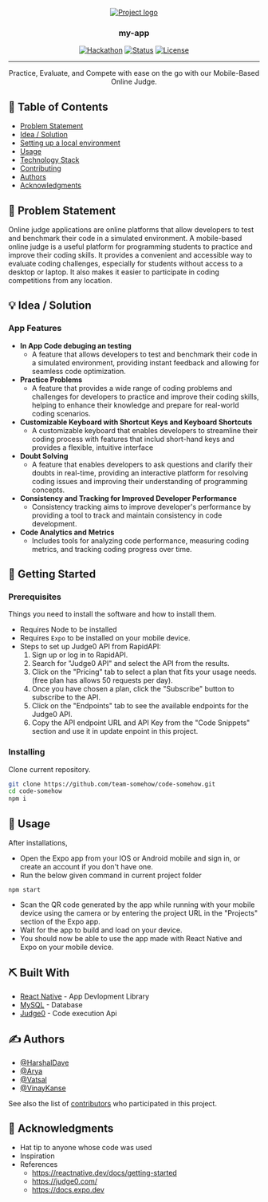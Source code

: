 <p align="center">
  <a href="" rel="noopener">
 <img src="https://i.imgur.com/AZ2iWek.png" alt="Project logo"></a>
</p>
<h3 align="center">my-app</h3>

<div align="center">

[![Hackathon](https://img.shields.io/badge/hackathon-SPIT-orange.svg)](http://hackathon.url.com)
[![Status](https://img.shields.io/badge/status-active-success.svg)]()
[![License](https://img.shields.io/badge/license-MIT-blue.svg)](LICENSE.md)

</div>

---

<p align="center"> Practice, Evaluate, and Compete with ease on the go with our Mobile-Based Online Judge.
</p>

## 📝 Table of Contents

- [Problem Statement](#problem_statement)
- [Idea / Solution](#idea)
- [Setting up a local environment](#getting_started)
- [Usage](#usage)
- [Technology Stack](#tech_stack)
- [Contributing](../CONTRIBUTING.md)
- [Authors](#authors)
- [Acknowledgments](#acknowledgments)

## 🧐 Problem Statement <a name = "problem_statement"></a>

Online judge applications are online platforms that allow developers to test and benchmark their code in a simulated environment.
A mobile-based online judge is a useful platform for programming students to practice and improve their coding skills. It provides a convenient and accessible way to evaluate coding challenges, especially for students without access to a desktop or laptop. It also makes it easier to participate in coding competitions from any location.

## 💡 Idea / Solution <a name = "idea"></a>

### App Features

- **In App Code debuging an testing**
  - A feature that allows developers to test and benchmark their code in a simulated environment, providing instant feedback and allowing for seamless code optimization.
- **Practice Problems**
  - A feature that provides a wide range of coding problems and challenges for developers to practice and improve their coding skills, helping to enhance their knowledge and prepare for real-world coding scenarios.
- **Customizable Keyboard with Shortcut Keys and Keyboard Shortcuts**
  - A customizable keyboard that enables developers to streamline their coding process with features that includ short-hand keys and provides a flexible, intuitive interface
- **Doubt Solving**
  - A feature that enables developers to ask questions and clarify their doubts in real-time, providing an interactive platform for resolving coding issues and improving their understanding of programming concepts.
- **Consistency and Tracking for Improved Developer Performance**
  - Consistency tracking aims to improve developer's performance by providing a tool to track and maintain consistency in code development.
- **Code Analytics and Metrics**
  - Includes tools for analyzing code performance, measuring coding metrics, and tracking coding progress over time.

## 🏁 Getting Started <a name = "getting_started"></a>

### Prerequisites

Things you need to install the software and how to install them.

- Requires Node to be installed
- Requires `Expo` to be installed on your mobile device.
- Steps to set up Judge0 API from RapidAPI:
  1. Sign up or log in to RapidAPI.
  1. Search for "Judge0 API" and select the API from the results.
  1. Click on the "Pricing" tab to select a plan that fits your usage needs.(free plan has allows 50 requests per day).
  1. Once you have chosen a plan, click the "Subscribe" button to subscribe to the API.
  1. Click on the "Endpoints" tab to see the available endpoints for the Judge0 API.
  1. Copy the API endpoint URL and API Key from the "Code Snippets" section and use it in update enpoint in this project.

### Installing

Clone current repository.

```bash
git clone https://github.com/team-somehow/code-somehow.git
cd code-somehow
npm i
```

## 🎈 Usage <a name="usage"></a>

After installations,

- Open the Expo app from your IOS or Android mobile and sign in, or create an account if you don't have one.
- Run the below given command in current project folder

```
npm start
```

- Scan the QR code generated by the app while running with your mobile device using the camera or by entering the project URL in the "Projects" section of the Expo app.
- Wait for the app to build and load on your device.
- You should now be able to use the app made with React Native and Expo on your mobile device.

## ⛏️ Built With <a name = "tech_stack"></a>

- [React Native](https://reactnative.dev/docs/getting-started) - App Devlopment Library
- [MySQL](https://dev.mysql.com/doc/) - Database
- [Judge0](https://judge0.com/) - Code execution Api

## ✍️ Authors <a name = "authors"></a>

- [@HarshalDave]()
- [@Arya]()
- [@Vatsal]()
- [@VinayKanse](https://github.com/VinaySitaramKanse)

See also the list of [contributors](https://github.com/kylelobo/The-Documentation-Compendium/contributors)
who participated in this project.

## 🎉 Acknowledgments <a name = "acknowledgments"></a>

- Hat tip to anyone whose code was used
- Inspiration
- References
  - https://reactnative.dev/docs/getting-started
  - https://judge0.com/
  - https://docs.expo.dev
